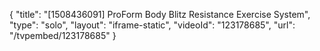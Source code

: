 {
    "title": "[1508436091] ProForm Body Blitz Resistance Exercise System",
    "type": "solo",
    "layout": "iframe-static",
    "videoId": "123178685",
    "url": "\/tvpembed\/123178685"
}